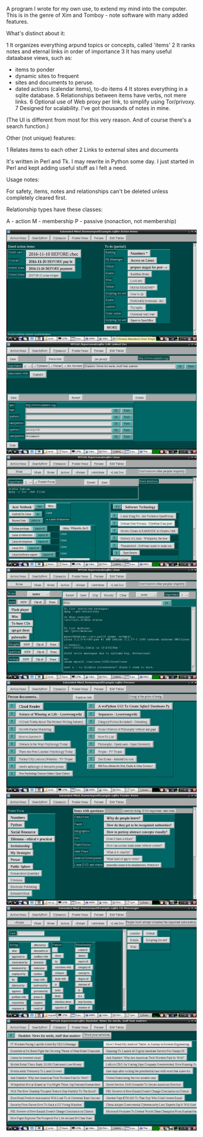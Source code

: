 A program I wrote for my own use, to extend my mind into the computer. This is in the genre of Xim and Tomboy - note software with many added features.

What's distinct about it:

1 It organizes everything arpund topics or concepts, called 'items'
2 It ranks notes and eternal links in order of importance
3 It has many useful dataabase views, such as:
 * items to ponder
 * dynamic sites to frequent
 * sites and documents to peruse.
 * dated actions (calendar items), to-do items
4 It stores everything in a sqlite database.
5 Relationships between items have verbs, not mere links.
6 Optional use of Web proxy per link, to simplify using Tor/privoxy.
7 Designed for scalability. I've got thousands of notes in mine.

(The UI is different from most for this very reason. And of course there's a search function.)

Other (not unique) features:

1 Relates items to each other
2 Links to external sites and documents

It's written in Perl and Tk. I may rewrite in Python some day. I just started in Perl and kept adding useful stuff as I felt a need.

Usage notes:

For safety, items, notes and relationships can't be deleted unless completely cleared first.

Relationship types have these classes:

A - action
M - membership
P - passive (nonaction, not membership)

![Screenshot](/screenshots/action.screenshot.jpg?raw=true)
![Screenshot](/screenshots/edit.scanned.site.screenshot.jpg?raw=true)
![Screenshot](/screenshots/item.main.screenshot.jpg?raw=true)
![Screenshot](/screenshots/item.notes.screenshot.jpg?raw=true)
![Screenshot](/screenshots/peruses.screenshot.jpg?raw=true)
![Screenshot](/screenshots/ponder.screenshot.jpg?raw=true)
![Screenshot](/screenshots/relate.screenshot.jpg?raw=true)
![Screenshot](/screenshots/scanned.site.screenshot.jpg?raw=true)
